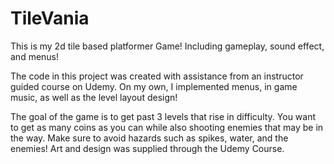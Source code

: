# TileVania
This is my 2d tile based platformer Game! Including gameplay, sound effect, and menus!
 
The code in this project was created with assistance from an instructor guided course on Udemy. On my own, I implemented menus, in game music, as well as the level layout design!
 
The goal of the game is to get past 3 levels that rise in difficulty. You want to get as many coins as you can while also shooting enemies that may be in the way. Make sure to avoid hazards such as spikes, water, and the enemies! Art and design was supplied through the Udemy Course.
